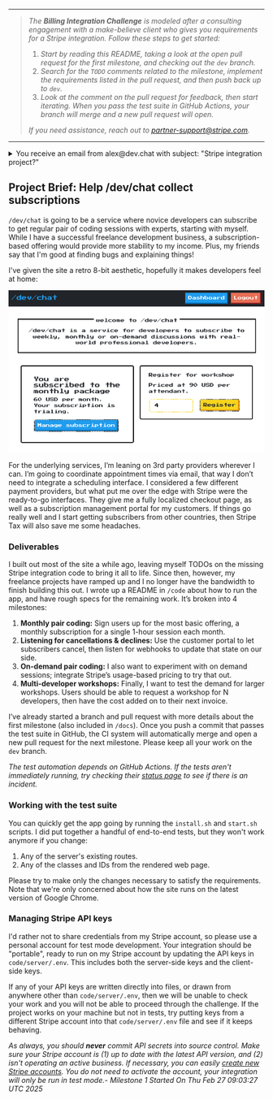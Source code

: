 _____
>_The **Billing Integration Challenge** is modeled after a consulting engagement with a make-believe client who gives you requirements for a Stripe integration.  Follow these steps to get started:_
> 1. _Start by reading this README, taking a look at the open pull request for the first milestone, and checking out the `dev` branch._
> 2. _Search for the `TODO` comments related to the milestone, implement the requirements listed in the pull request, and then push back up to `dev`._
> 3. _Look at the comment on the pull request for feedback, then start iterating. When you pass the test suite in GitHub Actions, your branch will merge and a new pull request will open._
>
> _If you need assistance, reach out to partner-support@stripe.com._
___

<details> 
  <summary>You receive an email from alex@dev.chat with subject: "Stripe integration project?" </summary>
  
  <br />
  
  Hello!  

  I'm a freelance programmer with a number of contracts going right now, but some friends of mine recently told me that I'm good at explaining things and should consider teaching. I started building out a service for subscribing to pair coding sessions with me, but other projects ramped up and I wasn't able to finish the Stripe integration. 
  
  If you're available, then please see the attached project brief for more info about my planned implementation.

  Thanks,

  Alex


</details>

## Project Brief: Help /dev/chat collect subscriptions

`/dev/chat` is going to be a service where novice developers can subscribe to get regular pair of coding sessions with experts, starting with myself. While I have a successful freelance development business, a subscription-based offering would provide more stability to my income.  Plus, my friends say that I'm good at finding bugs and explaining things!   

I've given the site a retro 8-bit aesthetic, hopefully it makes developers feel at home:

![](./docs/img/dev-chat-homepage.png)

For the underlying services, I’m leaning on 3rd party providers wherever I can.  I’m going to coordinate appointment times via email, that way I don’t need to integrate a scheduling interface.  I considered a few different payment providers, but what put me over the edge with Stripe were the ready-to-go interfaces.  They give me a fully localized checkout page, as well as a subscription management portal for my customers.  If things go really well and I start getting subscribers from other countries, then Stripe Tax will also save me some headaches.

### Deliverables

I built out most of the site a while ago, leaving myself TODOs on the missing Stripe integration code to bring it all to life.  Since then, however, my freelance projects have ramped up and I no longer have the bandwidth to finish building this out.  I wrote up a README in `/code` about how to run the app, and have rough specs for the remaining work.  It’s broken into 4 milestones:

1. **Monthly pair coding:** Sign users up for the most basic offering, a monthly subscription for a single 1-hour session each month.
2. **Listening for cancellations & declines:** Use the customer portal to let subscribers cancel, then listen for webhooks to update that state on our side.
3. **On-demand pair coding:** I also want to experiment with on demand sessions; integrate Stripe’s usage-based pricing to try that out.
4. **Multi-developer workshops:** Finally, I want to test the demand for larger workshops. Users should be able to request a workshop for N developers, then have the cost added on to their next invoice.

I’ve already started a branch and pull request with more details about the first milestone (also included in `/docs`). Once you push a commit that passes the test suite in GitHub, the CI system will automatically merge and open a new pull request for the next milestone.  Please keep all your work on the `dev` branch.

_The test automation depends on GitHub Actions.  If the tests aren't immediately running, try checking their [status page](https://www.githubstatus.com/) to see if there is an incident._

### Working with the test suite

You can quickly get the app going by running the `install.sh` and `start.sh` scripts.  I did put together a handful of end-to-end tests, but they won't work anymore if you change:

1. Any of the server's existing routes.
2. Any of the classes and IDs from the rendered web page.

Please try to make only the changes necessary to satisfy the requirements.  Note that we're only concerned about how the site runs on the latest version of Google Chrome.  

### Managing Stripe API keys

I'd rather not to share credentials from my Stripe account, so please use a personal account for test mode development.  Your integration should be "portable", ready to run on my Stripe account by updating the API keys in `code/server/.env`.  This includes both the server-side keys and the client-side keys.  

If any of your API keys are written directly into files, or drawn from anywhere other than `code/server/.env`, then we will be unable to check your work and you will not be able to proceed through the challenge.  If the project works on your machine but not in tests, try putting keys from a different Stripe account into that `code/server/.env` file and see if it keeps behaving.

_As always, you should **never** commit API secrets into source control. Make sure your Stripe account is (1) up to date with the latest API version, and (2) isn't operating an active business.  If necessary, you can easily [create new Stripe accounts](https://stripe.com/docs/multiple-accounts).  You do not need to activate the account, your integration will only be run in test mode._- _Milestone 1 Started On Thu Feb 27 09:03:27 UTC 2025_